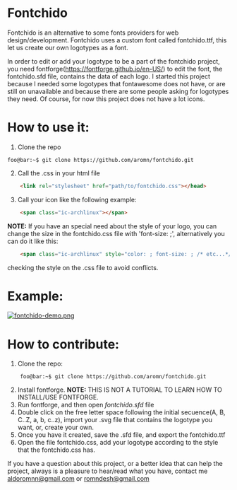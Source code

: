 # Fontchido
Fontchido is an alternative to some fonts providers for web design/development.
Fontchido uses a custom font called fontchido.ttf, this let us create our own logotypes as a font.

In order to edit or add your logotype to be a part of the fontchido project, you need fontforge(https://fontforge.github.io/en-US/) to edit the font, the fontchido.sfd file, contains the data of each logo. 
I started this project because I needed some logotypes that fontawesome does not have, or are still on unavailable and because there are some people asking for logotypes they need. Of course, for now this project does not have a lot icons. 

# How to use it:

1. Clone the repo
```console
foo@bar:~$ git clone https://github.com/aromn/fontchido.git
```
2. Call the .css in your html file
```html
	<link rel="stylesheet" href="path/to/fontchido.css"></head>
```

3. Call your icon like the following example:
```html
	<span class="ic-archlinux"></span>
```

**NOTE:** If you have an special need about the style of your logo, you can change the size in the fontchido.css file with 'font-size: ;',
alternatively you can do it like this:
```html
    <span class="ic-archlinux" style="color: ; font-size: ; /* etc...*/"></span>
```
	
checking the style on the .css file to avoid conflicts.

# Example:
[![fontchido-demo.png](https://i.postimg.cc/Y01qrKMP/fontchido-demo.png)](https://postimg.cc/p5LtCS9Q)

# How to contribute:

1. Clone the repo:
```console
    foo@bar:~$ git clone https://github.com/aromn/fontchido.git
```
2. Install fontforge. **NOTE:** THIS IS NOT A TUTORIAL TO LEARN HOW TO INSTALL/USE FONTFORGE.
3. Run fontforge, and then open *fontchido.sfd* file
4. Double click on the free letter space following the initial secuence(A, B, C..Z, a, b, c..z), import your .svg file that contains the logotype you want, or, create your own.
5. Once you have it created, save the .sfd file, and export the fontchido.ttf
6. Open the file fontchido.css, add your logotype according to the style that the fontchido.css has.


If you have a question about this project, or a better idea that can help the project, always is a pleasure to hear/read what you have, contact me aldoromnn@gmail.com or romndesh@gmail.com
